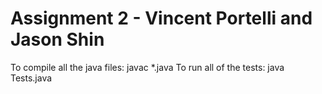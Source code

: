 # Assignment 2 - Vincent Portelli and Jason Shin

To compile all the java files: javac *.java
To run all of the tests: java Tests.java